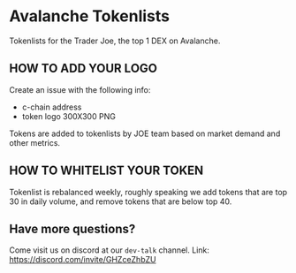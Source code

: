 # Avalanche Tokenlists
Tokenlists for the Trader Joe, the top 1 DEX on Avalanche. 

## HOW TO ADD YOUR LOGO
Create an issue with the following info:
- c-chain address
- token logo 300X300 PNG

Tokens are added to tokenlists by JOE team based on market demand and other metrics. 

## HOW TO WHITELIST YOUR TOKEN
Tokenlist is rebalanced weekly, roughly speaking we add tokens that are top 30 in daily volume, and remove tokens that are below top 40. 

## Have more questions?
Come visit us on discord at our `dev-talk` channel. 
Link: https://discord.com/invite/GHZceZhbZU
